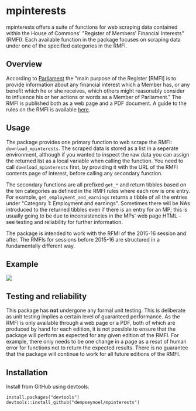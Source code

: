 # mpinterests
mpinterests offers a suite of functions for web scraping data contained within the House of Commons' "Register of Members' Financial Interests" (RMFI). Each available function in the package focuses on scraping data under one of the specified categories in the RMFI. 

## Overview
According to [Parliament](https://www.parliament.uk/mps-lords-and-offices/standards-and-financial-interests/parliamentary-commissioner-for-standards/registers-of-interests/register-of-members-financial-interests/) the "main purpose of the Register [RMFI] is to provide information about any financial interest which a Member has, or any benefit which he or she receives, which others might reasonably consider to influence his or her actions or words as a Member of Parliament." The RMFI is published both as a web page and a PDF document. A guide to the rules on the RMFI is available [here](https://publications.parliament.uk/pa/cm201516/cmcode/1076/107601.htm).

## Usage
The package provides one primary function to web scrape the RMFI: ```download_mpinterests```. The scraped data is stored as a list in a seperate environment, although if you wanted to inspect the raw data you can assign the returned list as a local variable when calling the function. You need to call ```download_mpinterests``` first, by providing it with the URL of the RMFI contents page of interest, before calling any secondary function.

The secondary functions are all prefixed ```get_*``` and return tibbles based on the ten categories as defined in the RMFI rules where each row is one entry. For example, ```get_employment_and_earnings``` returns a tibble of all the entries under "Category 1: Employment and earnings". Sometimes there will be NAs introduced to the returned tibbles even if there is an entry for an MP; this is usually going to be due to inconsistencies in the MPs' web page HTML - see testing and reliability for further information.

The package is intended to work with the RFMI of the 2015-16 session and after. The RMFIs for sessions before 2015-16 are structured in a fundamentally different way.

## Example
![](mpinterests.gif)

## Testing and reliability
This package has **not** undergone any formal unit testing. This is deliberate as unit testing implies a certain level of guaranteed performance. As the RMFI is only available through a web page or a PDF, both of which are produced by hand for each edition, it is not possible to ensure that the package will perform as expected for any given edition of the RMFI. For example, there only needs to be one change in a page as a resut of human error for functions not to return the expected results. There is no guarantee that the package will continue to work for all future editions of the RMFI.

## Installation
Install from GitHub using devtools.
```
install.packages("devtools")
devtools::install_github("dempseynoel/mpinterests")
```

